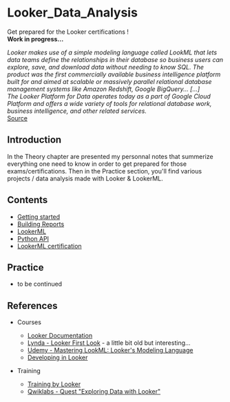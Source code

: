 # Looker_Data_Analysis

Get prepared for the Looker certifications !  
__Work in progress...__

*Looker makes use of a simple modeling language called LookML that lets data teams define the relationships in their database so business users can explore, save, and download data without needing to know SQL. The product was the first commercially available business intelligence platform built for and aimed at scalable or massively parallel relational database management systems like Amazon Redshift, Google BigQuery...
[...]  
The Looker Platform for Data operates today as a part of Google Cloud Platform and offers a wide variety of tools for relational database work, business intelligence, and other related services.*  
[Source](https://en.wikipedia.org/wiki/Looker_(company))


## Introduction
In the Theory chapter are presented my personnal notes that summerize everything one need to know in order to get prepared for those exams/certifications. Then in the Practice section, you'll find various projects / data analysis made with Looker & LookerML.

## Contents
- [Getting started](01.LookML_Dev#1-getting-started)
- [Building Reports](Looker_Data_Analysis/tree/main/01.LookML_Dev#2-building-reports)
- [LookerML](Looker_Data_Analysis/tree/main/01.LookML_Dev#3-lookerml)
- [Python API](Looker_Data_Analysis\01.LookML_Dev\python_api.md) 
- [LookerML certification](Looker_Data_Analysis\01.LookML_Dev\what_to_know.md)

## Practice
- to be continued


## References
- Courses
  - [Looker Documentation](https://docs.looker.com/) 
  - [Lynda - Looker First Look](https://anonym.to/?https://www.lynda.com/Looker-tutorials/Looker-First-Look/585255-2.html) - a little bit old but interesting...
  - [Udemy - Mastering LookML: Looker's Modeling Language](https://anonym.to/?https://www.udemy.com/course/looker-lookml/)
  - [Developing in Looker](https://vimeo.com/showcase/4978458)

- Training
  - [Training by Looker](https://training.looker.com/) 
  - [Qwiklabs - Quest "Exploring Data with Looker"](https://www.qwiklabs.com/quests/165)


